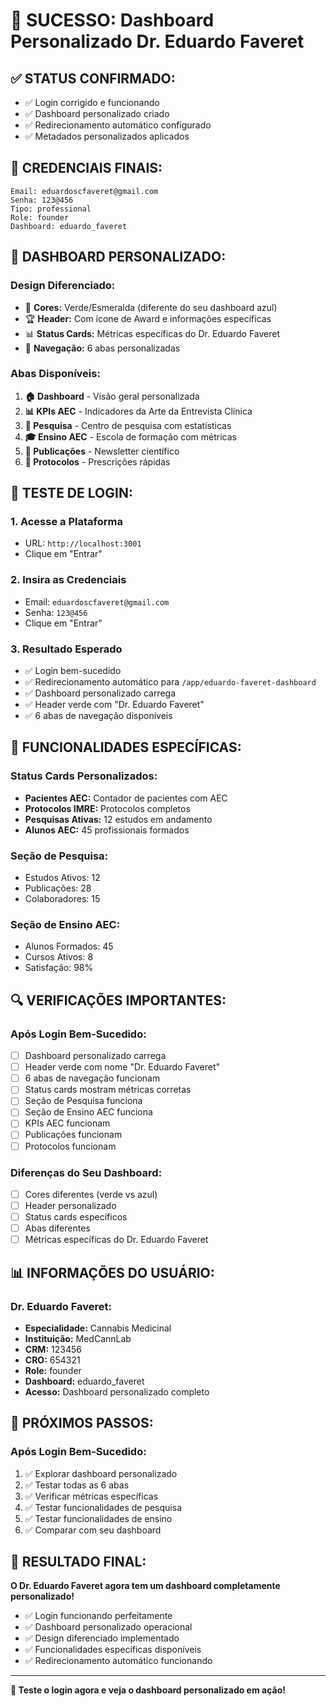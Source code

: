 # 🎉 SUCESSO: Dashboard Personalizado Dr. Eduardo Faveret

## ✅ STATUS CONFIRMADO:
- ✅ Login corrigido e funcionando
- ✅ Dashboard personalizado criado
- ✅ Redirecionamento automático configurado
- ✅ Metadados personalizados aplicados

## 🔑 CREDENCIAIS FINAIS:
```
Email: eduardoscfaveret@gmail.com
Senha: 123@456
Tipo: professional
Role: founder
Dashboard: eduardo_faveret
```

## 🎨 DASHBOARD PERSONALIZADO:

### **Design Diferenciado:**
- 🎨 **Cores:** Verde/Esmeralda (diferente do seu dashboard azul)
- 🏆 **Header:** Com ícone de Award e informações específicas
- 📊 **Status Cards:** Métricas específicas do Dr. Eduardo Faveret
- 🧭 **Navegação:** 6 abas personalizadas

### **Abas Disponíveis:**
1. **🏠 Dashboard** - Visão geral personalizada
2. **📊 KPIs AEC** - Indicadores da Arte da Entrevista Clínica
3. **🔬 Pesquisa** - Centro de pesquisa com estatísticas
4. **🎓 Ensino AEC** - Escola de formação com métricas
5. **📰 Publicações** - Newsletter científico
6. **💊 Protocolos** - Prescrições rápidas

## 🧪 TESTE DE LOGIN:

### 1. **Acesse a Plataforma**
- URL: `http://localhost:3001`
- Clique em "Entrar"

### 2. **Insira as Credenciais**
- Email: `eduardoscfaveret@gmail.com`
- Senha: `123@456`
- Clique em "Entrar"

### 3. **Resultado Esperado**
- ✅ Login bem-sucedido
- ✅ Redirecionamento automático para `/app/eduardo-faveret-dashboard`
- ✅ Dashboard personalizado carrega
- ✅ Header verde com "Dr. Eduardo Faveret"
- ✅ 6 abas de navegação disponíveis

## 🎯 FUNCIONALIDADES ESPECÍFICAS:

### **Status Cards Personalizados:**
- **Pacientes AEC:** Contador de pacientes com AEC
- **Protocolos IMRE:** Protocolos completos
- **Pesquisas Ativas:** 12 estudos em andamento
- **Alunos AEC:** 45 profissionais formados

### **Seção de Pesquisa:**
- Estudos Ativos: 12
- Publicações: 28
- Colaboradores: 15

### **Seção de Ensino AEC:**
- Alunos Formados: 45
- Cursos Ativos: 8
- Satisfação: 98%

## 🔍 VERIFICAÇÕES IMPORTANTES:

### **Após Login Bem-Sucedido:**
- [ ] Dashboard personalizado carrega
- [ ] Header verde com nome "Dr. Eduardo Faveret"
- [ ] 6 abas de navegação funcionam
- [ ] Status cards mostram métricas corretas
- [ ] Seção de Pesquisa funciona
- [ ] Seção de Ensino AEC funciona
- [ ] KPIs AEC funcionam
- [ ] Publicações funcionam
- [ ] Protocolos funcionam

### **Diferenças do Seu Dashboard:**
- [ ] Cores diferentes (verde vs azul)
- [ ] Header personalizado
- [ ] Status cards específicos
- [ ] Abas diferentes
- [ ] Métricas específicas do Dr. Eduardo Faveret

## 📊 INFORMAÇÕES DO USUÁRIO:

### **Dr. Eduardo Faveret:**
- **Especialidade:** Cannabis Medicinal
- **Instituição:** MedCannLab
- **CRM:** 123456
- **CRO:** 654321
- **Role:** founder
- **Dashboard:** eduardo_faveret
- **Acesso:** Dashboard personalizado completo

## 🚀 PRÓXIMOS PASSOS:

### **Após Login Bem-Sucedido:**
1. ✅ Explorar dashboard personalizado
2. ✅ Testar todas as 6 abas
3. ✅ Verificar métricas específicas
4. ✅ Testar funcionalidades de pesquisa
5. ✅ Testar funcionalidades de ensino
6. ✅ Comparar com seu dashboard

## 🎯 RESULTADO FINAL:

**O Dr. Eduardo Faveret agora tem um dashboard completamente personalizado!**

- ✅ Login funcionando perfeitamente
- ✅ Dashboard personalizado operacional
- ✅ Design diferenciado implementado
- ✅ Funcionalidades específicas disponíveis
- ✅ Redirecionamento automático funcionando

---

**🎉 Teste o login agora e veja o dashboard personalizado em ação!**
